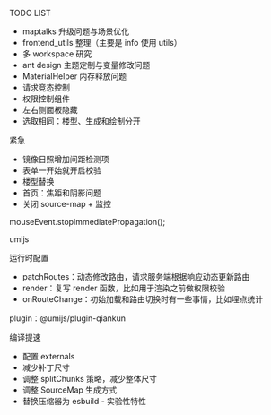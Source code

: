 TODO LIST
* maptalks 升级问题与场景优化
* frontend_utils 整理（主要是 info 使用 utils）
* 多 workspace 研究
* ant design 主题定制与变量修改问题
* MaterialHelper 内存释放问题
* 请求竞态控制
* 权限控制组件
* 左右侧面板隐藏
* 选取相同：楼型、生成和绘制分开

紧急
* 镜像日照增加间距检测项
* 表单一开始就开启校验
* 楼型替换
* 首页：焦距和阴影问题
* 关闭 source-map + 监控

mouseEvent.stopImmediatePropagation();

umijs

运行时配置
* patchRoutes：动态修改路由，请求服务端根据响应动态更新路由
* render：复写 render 函数，比如用于渲染之前做权限校验
* onRouteChange：初始加载和路由切换时有一些事情，比如埋点统计

plugin：@umijs/plugin-qiankun

编译提速
* 配置 externals
* 减少补丁尺寸
* 调整 splitChunks 策略，减少整体尺寸
* 调整 SourceMap 生成方式
* 替换压缩器为 esbuild - 实验性特性